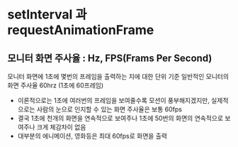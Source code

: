 # setInterval 과 requestAnimationFrame

## 모니터 화면 주사율 : Hz, FPS(Frams Per Second)

모니터 화면에 1초에 몇번의 프레임을 출력하는 지에 대한 단위 기준
일반적인 모니터의 화면 주사율 60hrz (1초에 60프레임)

-   이론적으로는 1초에 여러번의 프레임을 보여줄수록 모션이 풍부해지겠지만, 실제적으로는 사람의 눈으로 인지할 수 있는 화면 주사율은 보통 60fps
-   결국 1초에 천개의 화면을 연속적으로 보여주나 1초에 50번의 화면의 연속적으로 보여주나 크게 체감차이 없음
-   대부분의 에니메이션, 영화등은 최대 60fps로 화면을 출력
